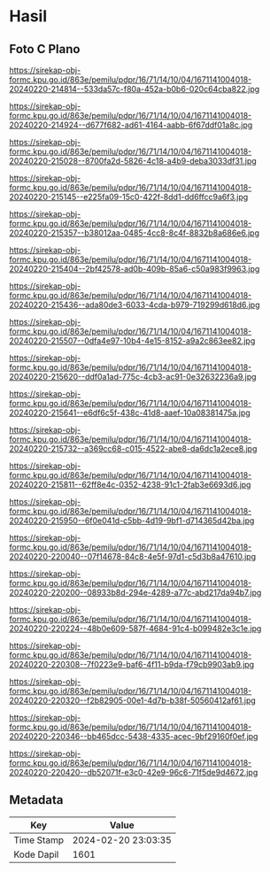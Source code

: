 # Hasil

## Foto C Plano

https://sirekap-obj-formc.kpu.go.id/863e/pemilu/pdpr/16/71/14/10/04/1671141004018-20240220-214814--533da57c-f80a-452a-b0b6-020c64cba822.jpg

https://sirekap-obj-formc.kpu.go.id/863e/pemilu/pdpr/16/71/14/10/04/1671141004018-20240220-214924--d677f682-ad61-4164-aabb-6f67ddf01a8c.jpg

https://sirekap-obj-formc.kpu.go.id/863e/pemilu/pdpr/16/71/14/10/04/1671141004018-20240220-215028--8700fa2d-5826-4c18-a4b9-deba3033df31.jpg

https://sirekap-obj-formc.kpu.go.id/863e/pemilu/pdpr/16/71/14/10/04/1671141004018-20240220-215145--e225fa09-15c0-422f-8dd1-dd6ffcc9a6f3.jpg

https://sirekap-obj-formc.kpu.go.id/863e/pemilu/pdpr/16/71/14/10/04/1671141004018-20240220-215357--b38012aa-0485-4cc8-8c4f-8832b8a686e6.jpg

https://sirekap-obj-formc.kpu.go.id/863e/pemilu/pdpr/16/71/14/10/04/1671141004018-20240220-215404--2bf42578-ad0b-409b-85a6-c50a983f9963.jpg

https://sirekap-obj-formc.kpu.go.id/863e/pemilu/pdpr/16/71/14/10/04/1671141004018-20240220-215436--ada80de3-6033-4cda-b979-719299d618d6.jpg

https://sirekap-obj-formc.kpu.go.id/863e/pemilu/pdpr/16/71/14/10/04/1671141004018-20240220-215507--0dfa4e97-10b4-4e15-8152-a9a2c863ee82.jpg

https://sirekap-obj-formc.kpu.go.id/863e/pemilu/pdpr/16/71/14/10/04/1671141004018-20240220-215620--ddf0a1ad-775c-4cb3-ac91-0e32632236a9.jpg

https://sirekap-obj-formc.kpu.go.id/863e/pemilu/pdpr/16/71/14/10/04/1671141004018-20240220-215641--e6df6c5f-438c-41d8-aaef-10a08381475a.jpg

https://sirekap-obj-formc.kpu.go.id/863e/pemilu/pdpr/16/71/14/10/04/1671141004018-20240220-215732--a369cc68-c015-4522-abe8-da6dc1a2ece8.jpg

https://sirekap-obj-formc.kpu.go.id/863e/pemilu/pdpr/16/71/14/10/04/1671141004018-20240220-215811--62ff8e4c-0352-4238-91c1-2fab3e6693d6.jpg

https://sirekap-obj-formc.kpu.go.id/863e/pemilu/pdpr/16/71/14/10/04/1671141004018-20240220-215950--6f0e041d-c5bb-4d19-9bf1-d714365d42ba.jpg

https://sirekap-obj-formc.kpu.go.id/863e/pemilu/pdpr/16/71/14/10/04/1671141004018-20240220-220040--07f14678-84c8-4e5f-97d1-c5d3b8a47610.jpg

https://sirekap-obj-formc.kpu.go.id/863e/pemilu/pdpr/16/71/14/10/04/1671141004018-20240220-220200--08933b8d-294e-4289-a77c-abd217da94b7.jpg

https://sirekap-obj-formc.kpu.go.id/863e/pemilu/pdpr/16/71/14/10/04/1671141004018-20240220-220224--48b0e609-587f-4684-91c4-b099482e3c1e.jpg

https://sirekap-obj-formc.kpu.go.id/863e/pemilu/pdpr/16/71/14/10/04/1671141004018-20240220-220308--7f0223e9-baf6-4f11-b9da-f79cb9903ab9.jpg

https://sirekap-obj-formc.kpu.go.id/863e/pemilu/pdpr/16/71/14/10/04/1671141004018-20240220-220320--f2b82905-00e1-4d7b-b38f-50560412af61.jpg

https://sirekap-obj-formc.kpu.go.id/863e/pemilu/pdpr/16/71/14/10/04/1671141004018-20240220-220346--bb465dcc-5438-4335-acec-9bf29160f0ef.jpg

https://sirekap-obj-formc.kpu.go.id/863e/pemilu/pdpr/16/71/14/10/04/1671141004018-20240220-220420--db52071f-e3c0-42e9-96c6-71f5de9d4672.jpg


## Metadata

| Key        | Value               |
| ---------- | ------------------- |
| Time Stamp | 2024-02-20 23:03:35 |
| Kode Dapil | 1601                |




